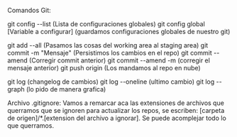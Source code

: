 Comandos Git:

git config --list (Lista de configuraciones globales)
git config global [Variable a configurar] (guardamos configuraciones globales de nuestro git)

git add --all (Pasamos las cosas del working area al staging area)
git commit -m "Mensaje" (Persistimos los cambios en el repo)
git commit --amend (Corregir commit anterior) 
git commit --amend -m (corregir el mensaje anterior)
git push origin <rama> (Los mandamos al repo en nube)

git log (changelog de cambios)
git log --oneline (ultimo cambio)
git log --graph (lo pido de manera grafica)

Archivo .gitignore:
Vamos a remarcar aca las extensiones de archivos que querramos que se ignoren para actualizar los repos, se escriben: [carpeta de origen]/*.[extension del archivo a ignorar].
Se puede acomplejar todo lo que querramos.
